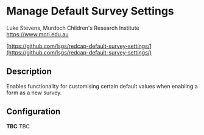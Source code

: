 # Manage Default Survey Settings

Luke Stevens, Murdoch Children's Research Institute https://www.mcri.edu.au

[https://github.com/lsgs/redcap-default-survey-settings/](https://github.com/lsgs/redcap-default-survey-settings/)

## Description

Enables functionality for customising certain default values when enabling a form as a new survey.

## Configuration

**TBC**
TBC